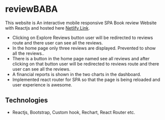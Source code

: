 # reviewBABA

This website is An interactive mobile responsive SPA Book review Website with Reactjs and hosted here [Netlify Link](https://reveiw-baba.netlify.app/).

* Clicking on Explore Reviews button user will be redirected to reviews route and there user can see all the reviews.
* In the home page only three reviews are displayed. Prevented to show all the reviews..
* There is a button in the home page named see all reviews and after clicking on that button user will be redirected to reviews route and there user can see all the reviews.
* A financial reports is shown in the two charts in the dashboard.
* Implemented react router for SPA so that the page is being reloaded and user experience is awesome.
  
## Technologies

* Reactjs, Bootstrap, Custom hook, Rechart, React Router etc.
